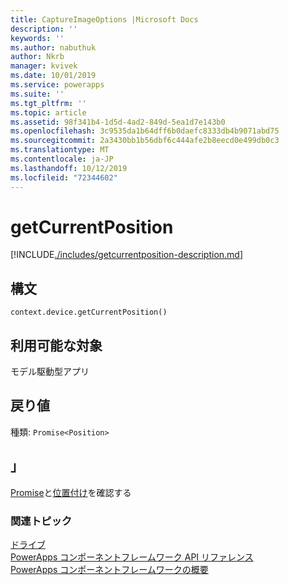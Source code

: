 ```yaml
---
title: CaptureImageOptions |Microsoft Docs
description: ''
keywords: ''
ms.author: nabuthuk
author: Nkrb
manager: kvivek
ms.date: 10/01/2019
ms.service: powerapps
ms.suite: ''
ms.tgt_pltfrm: ''
ms.topic: article
ms.assetid: 98f341b4-1d5d-4ad2-849d-5ea1d7e143b0
ms.openlocfilehash: 3c9535da1b64dff6b0daefc8333db4b9071abd75
ms.sourcegitcommit: 2a3430bb1b56dbf6c444afe2b8eecd0e499db0c3
ms.translationtype: MT
ms.contentlocale: ja-JP
ms.lasthandoff: 10/12/2019
ms.locfileid: "72344602"
---
```

# <a name="getcurrentposition"></a>getCurrentPosition

[!INCLUDE[./includes/getcurrentposition-description.md](./includes/getcurrentposition-description.md)]

## <a name="syntax"></a>構文

`context.device.getCurrentPosition()`

## <a name="available-for"></a>利用可能な対象 

モデル駆動型アプリ

## <a name="return-value"></a>戻り値

種類: `Promise<Position>`

## <a name="remarks"></a>」

[Promise](https://developer.mozilla.org/docs/Web/JavaScript/reference/Global_Objects/Promise)と[位置付け](https://developer.mozilla.org/en-US/docs/Web/API/Position)を確認する

### <a name="related-topics"></a>関連トピック

[ドライブ](../device.md)<br/>
[PowerApps コンポーネントフレームワーク API リファレンス](../../reference/index.md)<br/>
[PowerApps コンポーネントフレームワークの概要](../../overview.md)